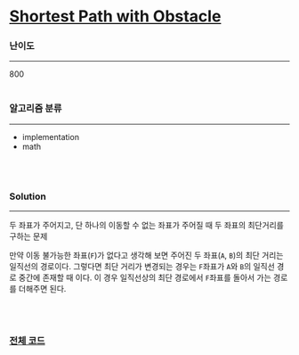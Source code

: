 # [Shortest Path with Obstacle](https://codeforces.com/contest/1547/problem/A)

### 난이도

***
800
<br><br>

### 알고리즘 분류

***

* implementation
* math

<br><br>

### Solution

***

두 좌표가 주어지고, 단 하나의 이동할 수 없는 좌표가 주어질 때 두 좌표의 최단거리를 구하는 문제

만약 이동 불가능한 좌표(`F`)가 없다고 생각해 보면 주어진 두 좌표(`A`, `B`)의 최단 거리는 일직선의 경로이다. 그렇다면 최단 거리가 변경되는 경우는 `F`좌표가 `A`와 `B`의 일직선 경로 중간에
존재할 때 이다. 이 경우 일직선상의 최단 경로에서 `F`좌표를 돌아서 가는 경로를 더해주면 된다.

<br><br>

### [전체 코드](https://github.com/Jungmin-Seo0527/CodingTest/blob/main/src/codeforces/R731_D3/A_Shortest_Path_with_Obstacle.java)
